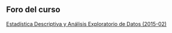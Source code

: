 <!---
layout: curso
title: 'Foro'
curso: 'estadistica-descriptiva'
order: 07
--->


## Foro del curso

<a id="nabblelink" href="http://estadistica-descriptiva-y-analisis-exploratorio-de-datos-2015.1122368.n5.nabble.com/">Estadística Descriptiva y Análisis Exploratorio de Datos (2015-02)</a>
<script src="http://estadistica-descriptiva-y-analisis-exploratorio-de-datos-2015.1122368.n5.nabble.com/embed/f1"></script>
	


